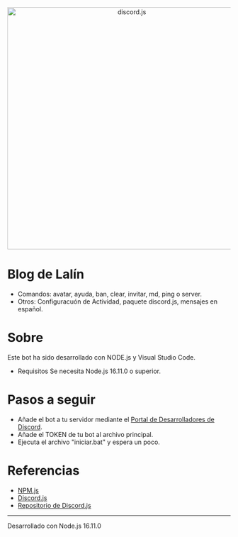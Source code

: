 <div align="center">
<a href="https://nicolasgon2006.github.io/lalin"><img src="https://media.quincemil.com/imagenes/2023/01/05001626/PORTADA-LALI%CC%81N-1706x960.jpg" width="546" alt="discord.js" /></a>
</div>

# Blog de Lalín
- Comandos: avatar, ayuda, ban, clear, invitar, md, ping o server.
- Otros: Configuracuón de Actividad, paquete discord.js, mensajes en español.

# Sobre
Este bot ha sido desarrollado con NODE.js y Visual Studio Code.
- Requisitos
Se necesita Node.js 16.11.0 o superior.

# Pasos a seguir
- Añade el bot a tu servidor mediante el [Portal de Desarrolladores de Discord](https://discord.com/developers/applications/).
- Añade el TOKEN de tu bot al archivo principal.
- Ejecuta el archivo "iniciar.bat" y espera un poco.


# Referencias

- [NPM.js](https://www.npmjs.com/package/discord.js)
- [Discord.js](https://discord.js.org/)
- [Repositorio de Discord.js](https://github.com/discordjs/discord.js)

---------------------------------------------------------------------------

Desarrollado con Node.js 16.11.0
